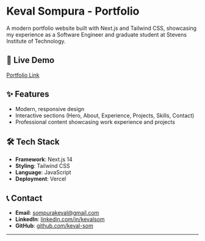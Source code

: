# Keval Sompura - Portfolio

A modern portfolio website built with Next.js and Tailwind CSS, showcasing my experience as a Software Engineer and graduate student at Stevens Institute of Technology.

## 🚀 Live Demo

[Portfolio Link](https://kevalsompura.vercel.app/)

## ✨ Features

- Modern, responsive design
- Interactive sections (Hero, About, Experience, Projects, Skills, Contact)
- Professional content showcasing work experience and projects

## 🛠️ Tech Stack

- **Framework**: Next.js 14
- **Styling**: Tailwind CSS
- **Language**: JavaScript
- **Deployment**: Vercel

## 📞 Contact

- **Email**: sompurakeval@gmail.com
- **LinkedIn**: [linkedin.com/in/kevalsom](https://linkedin.com/in/kevalsom)
- **GitHub**: [github.com/keval-som](https://github.com/keval-som)

---
